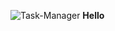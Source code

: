 ![Task-Manager](https://github.com/Koushik-24/Task-Manager/assets/60127275/655d72a1-5377-420f-9eea-ea0be683c915)
**Hello**
